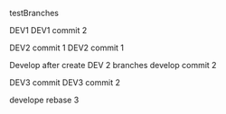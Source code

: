 testBranches

DEV1
DEV1 commit 2

DEV2 commit 1
DEV2 commit 1

Develop after create DEV 2 branches
develop commit 2

DEV3 commit
DEV3 commit 2


develope rebase 3